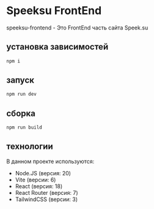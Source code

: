 # Speeksu FrontEnd

speeksu-frontend - Это FrontEnd часть сайта Speek.su

## установка зависимостей

```bash
npm i
```

## запуск

```bash
npm run dev
```

## сборка

```bash
npm run build
```

## технологии

В данном проекте используются:

- Node.JS (версия: 20)
- Vite (версии: 6)
- React (версия: 18)
- React Router (версия: 7)
- TailwindCSS (версии: 3)
